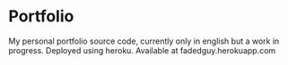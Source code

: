# Portfolio
My personal portfolio source code, currently only in english but a work in progress. 
Deployed using heroku. Available at fadedguy.herokuapp.com